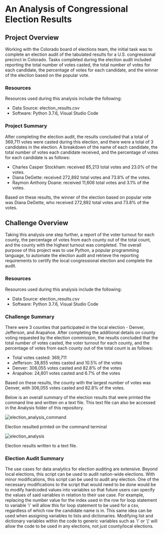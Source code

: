# An Analysis of Congressional Election Results

## Project Overview
Working with the Colorado board of elections team, the initial task was to complete an election audit of the tabulated results for a U.S. congressional precinct in Colorado. Tasks completed during the election audit included reporting the total number of votes casted, the total number of votes for each candidate, the percentage of votes for each candidate, and the winner of the election based on the popular vote. 

### Resources
Resources used during this analysis include the following:
- Data Source: election_results.csv
- Software: Python 3.7.6, Visual Studio Code 

### Project Summary
After completing the election audit, the results concluded that a total of 369,711 votes were casted during this election, and there were a total of 3 candidates in the election. A breakdown of the name of each candidate, the total number of votes each candidate received, and the percentage of votes for each candidate is as follows:

- Charles Casper Stockham: received 85,213 total votes and 23.0% of the votes.
- Diana DeGette: received 272,892 total votes and 73.8% of the votes.
- Raymon Anthony Doane: received 11,606 total votes and 3.1% of the votes.

Based on these results, the winner of the election based on popular vote was Diana DeGette, who received 272,892 total votes and 73.8% of the votes.

## Challenge Overview
Taking this analysis one step further, a report of the voter turnout for each county, the percentage of votes from each county out of the total count, and the county with the highest turnout was completed. The overall purpose of this project was to use Python, a popular programming language, to automate the election audit and retrieve the reporting requirements to certify the local congressional election and complete the audit.

### Resources
Resources used during this analysis include the following:
- Data Source: election_results.csv
- Software: Python 3.7.6, Visual Studio Code 

### Challenge Summary
There were 3 counties that participated in the local election - Denver, Jefferson, and Arapahoe. After completing the additional details on county voting requested by the election commission, the results concluded that the total number of votes casted, the voter turnout for each county, and the percentage of votes from each county out of the total count is as follows:

- Total votes casted: 369,711
- Jefferson: 38,855 votes casted and 10.5% of the votes
- Denver: 306,055 votes casted and 82.8% of the votes
- Arapahoe: 24,801 votes casted and 6.7% of the votes 

Based on these results, the county with the largest number of votes was Denver, with 306,055 votes casted and 82.8% of the votes.

Below is an overall summary of the election results that were printed the command line and written on a text file. This text file can also be accessed in the Analysis folder of this repository.

![election_analysis_command](https://user-images.githubusercontent.com/96188669/190229413-09ecedcb-b3ce-4af1-b7c5-e3793f108ee1.png)

Election resulted printed on the command terminal


![election_analysis](https://user-images.githubusercontent.com/96188669/190226179-9895c63c-55ee-41da-b12b-e0b5ebaaabc9.png)

Election results written to a text file.

### Election Audit Summary
The use cases for data analytics for election auditing are extensive. Beyond local elections, this script can be used to audit nation-wide elections. With minor modifications, this script can be used to audit any election. One of the necessary modifications to the script that would need to be done would be to modify hardcoded values into variables so that future users can specify the values of said variables in relation to their use case. For example, replacing the number value for the index used in the row for loop statement to variable 'i' will allow this for loop statement to be used for a csv, regardless of which row the candidate name is in.  This same idea can be used when assigning variables to lists and dictionaries. Modifying list and dictionary variables within the code to generic variables such as 'i' or 'j' will allow the code to be used in any elections, not just county/local elections.
